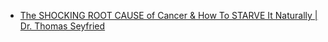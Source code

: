 - [The SHOCKING ROOT CAUSE of Cancer & How To STARVE It Naturally | Dr. Thomas Seyfried](https://youtu.be/lEzPt-sRmAc?t=2609)
